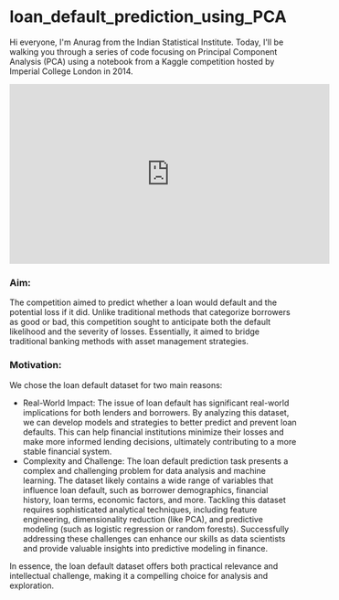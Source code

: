 # loan_default_prediction_using_PCA

Hi everyone, I'm Anurag from the Indian Statistical Institute. Today, I'll be walking you through a series of code focusing on Principal Component Analysis (PCA) using a notebook from a Kaggle competition hosted by Imperial College London in 2014.

<iframe width="560" height="315" src="https://www.youtube.com/embed/gjHHIFlU2E8?si=K0PPEETLV5IWTdIh" title="YouTube video player" frameborder="0" allow="accelerometer; autoplay; clipboard-write; encrypted-media; gyroscope; picture-in-picture; web-share" referrerpolicy="strict-origin-when-cross-origin" allowfullscreen></iframe>

<h3>Aim:</h3>
<div>The competition aimed to predict whether a loan would default and the potential loss if it did. Unlike traditional methods that categorize borrowers as good or bad, this competition sought to anticipate both the default likelihood and the severity of losses. Essentially, it aimed to bridge traditional banking methods with asset management strategies.</div>

<h3>Motivation:</h3>
<div>
  We chose the loan default dataset for two main reasons:
<ul><li>Real-World Impact: The issue of loan default has significant real-world implications for both lenders and borrowers. By analyzing this dataset, we can develop models and strategies to better predict and prevent loan defaults. This can help financial institutions minimize their losses and make more informed lending decisions, ultimately contributing to a more stable financial system.</li>
  
<li>Complexity and Challenge: The loan default prediction task presents a complex and challenging problem for data analysis and machine learning. The dataset likely contains a wide range of variables that influence loan default, such as borrower demographics, financial history, loan terms, economic factors, and more. Tackling this dataset requires sophisticated analytical techniques, including feature engineering, dimensionality reduction (like PCA), and predictive modeling (such as logistic regression or random forests). Successfully addressing these challenges can enhance our skills as data scientists and provide valuable insights into predictive modeling in finance.</li></ul>

In essence, the loan default dataset offers both practical relevance and intellectual challenge, making it a compelling choice for analysis and exploration.

</div>

